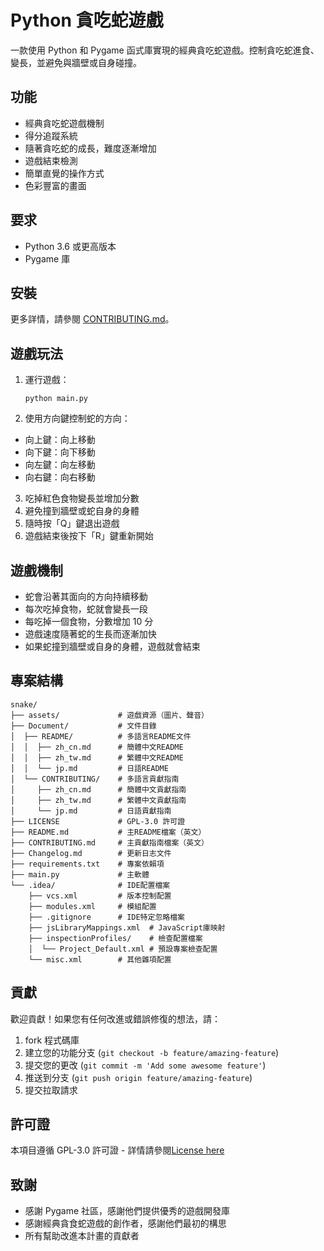 # Python 貪吃蛇遊戲

一款使用 Python 和 Pygame 函式庫實現的經典貪吃蛇遊戲。控制貪吃蛇進食、變長，並避免與牆壁或自身碰撞。

## 功能

- 經典貪吃蛇遊戲機制
- 得分追蹤系統
- 隨著貪吃蛇的成長，難度逐漸增加
- 遊戲結束檢測
- 簡單直覺的操作方式
- 色彩豐富的畫面

## 要求

- Python 3.6 或更高版本
- Pygame 庫

## 安裝

更多詳情，請參閱 [CONTRIBUTING.md](../CONTRIBUTING/zh_tw.md)。

## 遊戲玩法

1. 運行遊戲：
   ```
   python main.py
   ```

2. 使用方向鍵控制蛇的方向：
  - 向上鍵：向上移動
  - 向下鍵：向下移動
  - 向左鍵：向左移動
  - 向右鍵：向右移動

3. 吃掉紅色食物變長並增加分數
4. 避免撞到牆壁或蛇自身的身體
5. 隨時按「Q」鍵退出遊戲
6. 遊戲結束後按下「R」鍵重新開始

## 遊戲機制

- 蛇會沿著其面向的方向持續移動
- 每次吃掉食物，蛇就會變長一段
- 每吃掉一個食物，分數增加 10 分
- 遊戲速度隨著蛇的生長而逐漸加快
- 如果蛇撞到牆壁或自身的身體，遊戲就會結束

## 專案結構

```
snake/
├── assets/             # 遊戲資源（圖片、聲音）
├── Document/           # 文件目錄
│  ├── README/          # 多語言README文件
│  │  ├── zh_cn.md      # 簡體中文README
│  │  ├── zh_tw.md      # 繁體中文README
│  │  └── jp.md         # 日語README
│  └── CONTRIBUTING/    # 多語言貢獻指南
│     ├── zh_cn.md      # 簡體中文貢獻指南
│     ├── zh_tw.md      # 繁體中文貢獻指南
│     └── jp.md         # 日語貢獻指南
├── LICENSE             # GPL-3.0 許可證
├── README.md           # 主README檔案（英文）
├── CONTRIBUTING.md     # 主貢獻指南檔案（英文）
├── Changelog.md        # 更新日志文件
├── requirements.txt    # 專案依賴項
├── main.py             # 主軟體
└── .idea/              # IDE配置檔案
    ├── vcs.xml         # 版本控制配置
    ├── modules.xml     # 模組配置
    ├── .gitignore      # IDE特定忽略檔案
    ├── jsLibraryMappings.xml  # JavaScript庫映射
    ├── inspectionProfiles/    # 檢查配置檔案
    │  └── Project_Default.xml # 預設專案檢查配置
    └── misc.xml        # 其他雜項配置
```

## 貢獻

歡迎貢獻！如果您有任何改進或錯誤修復的想法，請：

1. fork 程式碼庫
2. 建立您的功能分支 (`git checkout -b feature/amazing-feature`)
3. 提交您的更改 (`git commit -m 'Add some awesome feature'`)
4. 推送到分支 (`git push origin feature/amazing-feature`)
5. 提交拉取請求

## 許可證

本項目遵循 GPL-3.0 許可證 - 詳情請參閱[License here](../../LICENSE)

## 致謝

- 感謝 Pygame 社區，感謝他們提供優秀的遊戲開發庫
- 感謝經典貪食蛇遊戲的創作者，感謝他們最初的構思
- 所有幫助改進本計畫的貢獻者